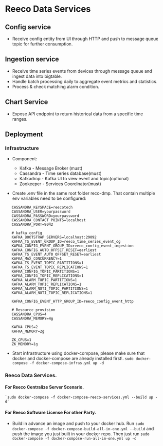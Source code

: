 # Reeco Data Services

## Config service
- Receive config entity from UI through HTTP and push to message queue topic for further consumption.

## Ingestion service
- Receive time series events from devices through message queue and ingest data into bigtable.
- Handle batch processing daily to aggregate event metrics and statistics.
- Process & check matching alarm condition. 

## Chart Service
- Expose API endpoint to return historical data from a specific time ranges.


## Deployment
### Infrastructure
- Component:
    + Kafka - Message Broker (must)
    + Cassandra - Time series database(must)
    + Kafkadrop - Kafka UI to view event and topic(optional)
    + Zookeeper - Services Coordinator(must)
    

- Create .env file in the same root folder reco-dmp. That contain multiple env variables need to be configured:

```# cassandra config
   CASSANDRA_KEYSPACE=reecotech
   CASSANDRA_USER=yourpassword
   CASSANDRA_PASSWORD=yourpassword
   CASSANDRA_CONTACT_POINTS=localhost
   CASSANDRA_PORT=9042
   
   # kafka config
   KAFKA_BOOTSTRAP_SERVERS=localhost:29092
   KAFKA_TS_EVENT_GROUP_ID=reeco_time_series_event_cg
   KAFKA_CONFIG_EVENT_GROUP_ID=reeco_config_event_ingestion
   KAFKA_CONFIG_AUTO_OFFSET_RESET=earliest
   KAFKA_TS_EVENT_AUTO_OFFSET_RESET=earliest
   KAFKA_MAX_CONCURRENCY=1
   KAFKA_TS_EVENT_TOPIC_PARTITIONS=1
   KAFKA_TS_EVENT_TOPIC_REPLICATIONS=1
   KAFKA_CONFIG_TOPIC_PARTITIONS=1
   KAFKA_CONFIG_TOPIC_REPLICATIONS=1
   KAFKA_ALARM_TOPIC_PARTITIONS=1
   KAFKA_ALARM_TOPIC_REPLICATIONS=1
   KAFKA_ALARM_NOTI_TOPIC_PARTITIONS=1
   KAFKA_ALARM_NOTI_TOPIC_REPLICATIONS=1
   
   KAFKA_CONFIG_EVENT_HTTP_GROUP_ID=reeco_config_event_http
   
   # Resource provision
   CASSANDRA_CPUS=4
   CASSANDRA_MEMORY=4g
   
   KAFKA_CPUS=2
   KAFKA_MEMORY=2g
   
   ZK_CPUS=1
   ZK_MEMORY=1g
```

- Start infrastructure using docker-compose, please make sure that docker and docker-compose are already installed first!.
`sudo docker-compose -f docker-compose-infras.yml up -d`

### Reeco Data Services.
#### For Reeco Centralize Server Scenario.
    `sudo docker-compose -f docker-compose-reeco-services.yml --build up -d`
    

#### For Reeco Software License For other Party.
- Build in advance an image and push to your docker hub.
Run  `sudo docker-compose -f docker-compose-build-all-in-one.yml --build` and push the image you just built in your docker repo.
Then just run `sudo docker-compose -f docker-compose-run-all-in-one.yml up -d`






 


